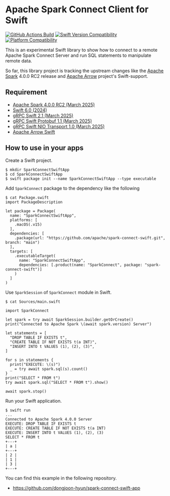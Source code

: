 # Apache Spark Connect Client for Swift

[![GitHub Actions Build](https://github.com/apache/spark-connect-swift/actions/workflows/build_and_test.yml/badge.svg)](https://github.com/apache/spark-connect-swift/blob/main/.github/workflows/build_and_test.yml)
[![Swift Version Compatibility](https://img.shields.io/endpoint?url=https%3A%2F%2Fswiftpackageindex.com%2Fapi%2Fpackages%2Fapache%2Fspark-connect-swift%2Fbadge%3Ftype%3Dswift-versions)](https://swiftpackageindex.com/apache/spark-connect-swift)
[![Platform Compatibility](https://img.shields.io/endpoint?url=https%3A%2F%2Fswiftpackageindex.com%2Fapi%2Fpackages%2Fapache%2Fspark-connect-swift%2Fbadge%3Ftype%3Dplatforms)](https://swiftpackageindex.com/apache/spark-connect-swift)

This is an experimental Swift library to show how to connect to a remote Apache Spark Connect Server and run SQL statements to manipulate remote data.

So far, this library project is tracking the upstream changes like the [Apache Spark](https://spark.apache.org) 4.0.0 RC2 release and [Apache Arrow](https://arrow.apache.org) project's Swift-support.

## Requirement
- [Apache Spark 4.0.0 RC2 (March 2025)](https://dist.apache.org/repos/dist/dev/spark/v4.0.0-rc2-bin/)
- [Swift 6.0 (2024)](https://swift.org)
- [gRPC Swift 2.1 (March 2025)](https://github.com/grpc/grpc-swift/releases/tag/2.1.2)
- [gRPC Swift Protobuf 1.1 (March 2025)](https://github.com/grpc/grpc-swift-protobuf/releases/tag/1.1.0)
- [gRPC Swift NIO Transport 1.0 (March 2025)](https://github.com/grpc/grpc-swift-nio-transport/releases/tag/1.0.2)
- [Apache Arrow Swift](https://github.com/apache/arrow/tree/main/swift)

## How to use in your apps

Create a Swift project.
```
$ mkdir SparkConnectSwiftApp
$ cd SparkConnectSwiftApp
$ swift package init --name SparkConnectSwiftApp --type executable
```

Add `SparkConnect` package to the dependency like the following
```
$ cat Package.swift
import PackageDescription

let package = Package(
  name: "SparkConnectSwiftApp",
  platforms: [
    .macOS(.v15)
  ],
  dependencies: [
    .package(url: "https://github.com/apache/spark-connect-swift.git", branch: "main")
  ],
  targets: [
    .executableTarget(
      name: "SparkConnectSwiftApp",
      dependencies: [.product(name: "SparkConnect", package: "spark-connect-swift")]
    )
  ]
)
```

Use `SparkSession` of `SparkConnect` module in Swift.

```
$ cat Sources/main.swift

import SparkConnect

let spark = try await SparkSession.builder.getOrCreate()
print("Connected to Apache Spark \(await spark.version) Server")

let statements = [
  "DROP TABLE IF EXISTS t",
  "CREATE TABLE IF NOT EXISTS t(a INT)",
  "INSERT INTO t VALUES (1), (2), (3)",
]

for s in statements {
  print("EXECUTE: \(s)")
  _ = try await spark.sql(s).count()
}
print("SELECT * FROM t")
try await spark.sql("SELECT * FROM t").show()

await spark.stop()
```

Run your Swift application.

```
$ swift run
...
Connected to Apache Spark 4.0.0 Server
EXECUTE: DROP TABLE IF EXISTS t
EXECUTE: CREATE TABLE IF NOT EXISTS t(a INT)
EXECUTE: INSERT INTO t VALUES (1), (2), (3)
SELECT * FROM t
+---+
| a |
+---+
| 2 |
| 1 |
| 3 |
+---+
```

You can find this example in the following repository.
- https://github.com/dongjoon-hyun/spark-connect-swift-app
